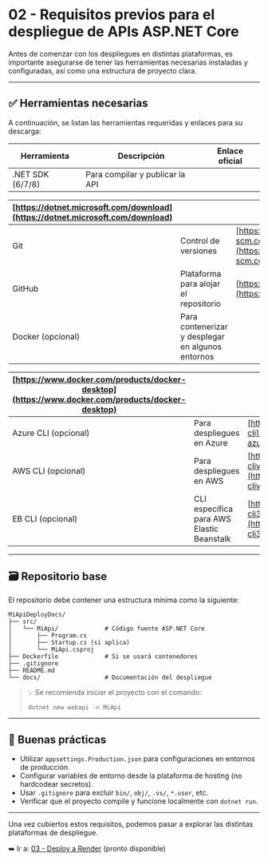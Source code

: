 # 02 - Requisitos previos para el despliegue de APIs ASP.NET Core

Antes de comenzar con los despliegues en distintas plataformas, es importante asegurarse de tener las herramientas necesarias instaladas y configuradas, así como una estructura de proyecto clara.

---

## ✅ Herramientas necesarias

A continuación, se listan las herramientas requeridas y enlaces para su descarga:

| Herramienta      | Descripción                     | Enlace oficial |
| ---------------- | ------------------------------- | -------------- |
| .NET SDK (6/7/8) | Para compilar y publicar la API |                |

| [https://dotnet.microsoft.com/download](https://dotnet.microsoft.com/download) |                                                   |                                                                |
| ------------------------------------------------------------------------------ | ------------------------------------------------- | -------------------------------------------------------------- |
| Git                                                                            | Control de versiones                              | [https://git-scm.com/downloads](https://git-scm.com/downloads) |
| GitHub                                                                         | Plataforma para alojar el repositorio             | [https://github.com](https://github.com)                       |
| Docker (opcional)                                                              | Para contenerizar y desplegar en algunos entornos |                                                                |

| [https://www.docker.com/products/docker-desktop](https://www.docker.com/products/docker-desktop) |                                           |                                                                                                                                                            |
| ------------------------------------------------------------------------------------------------ | ----------------------------------------- | ---------------------------------------------------------------------------------------------------------------------------------------------------------- |
| Azure CLI (opcional)                                                                             | Para despliegues en Azure                 | [https://learn.microsoft.com/es-es/cli/azure/install-azure-cli](https://learn.microsoft.com/es-es/cli/azure/install-azure-cli)                             |
| AWS CLI (opcional)                                                                               | Para despliegues en AWS                   | [https://docs.aws.amazon.com/cli/latest/userguide/install-cliv2.html](https://docs.aws.amazon.com/cli/latest/userguide/install-cliv2.html)                 |
| EB CLI (opcional)                                                                                | CLI específica para AWS Elastic Beanstalk | [https://docs.aws.amazon.com/elasticbeanstalk/latest/dg/eb-cli3-install.html](https://docs.aws.amazon.com/elasticbeanstalk/latest/dg/eb-cli3-install.html) |

---

## 🗃️ Repositorio base

El repositorio debe contener una estructura mínima como la siguiente:

```
MiApiDeployDocs/
├── src/
│   └── MiApi/             # Código fuente ASP.NET Core
│       ├── Program.cs
│       ├── Startup.cs (si aplica)
│       └── MiApi.csproj
├── Dockerfile             # Si se usará contenedores
├── .gitignore
├── README.md
└── docs/                  # Documentación del despliegue
```

> 💡 Se recomienda iniciar el proyecto con el comando:
>
> ```bash
> dotnet new webapi -n MiApi
> ```

---

## 📌 Buenas prácticas

- Utilizar `appsettings.Production.json` para configuraciones en entornos de producción.
- Configurar variables de entorno desde la plataforma de hosting (no hardcodear secretos).
- Usar `.gitignore` para excluir `bin/`, `obj/`, `.vs/`, `*.user`, etc.
- Verificar que el proyecto compile y funcione localmente con `dotnet run`.

---

Una vez cubiertos estos requisitos, podemos pasar a explorar las distintas plataformas de despliegue.

➡️ Ir a: [03 - Deploy a Render](03-deploy-render.md) (pronto disponible)

